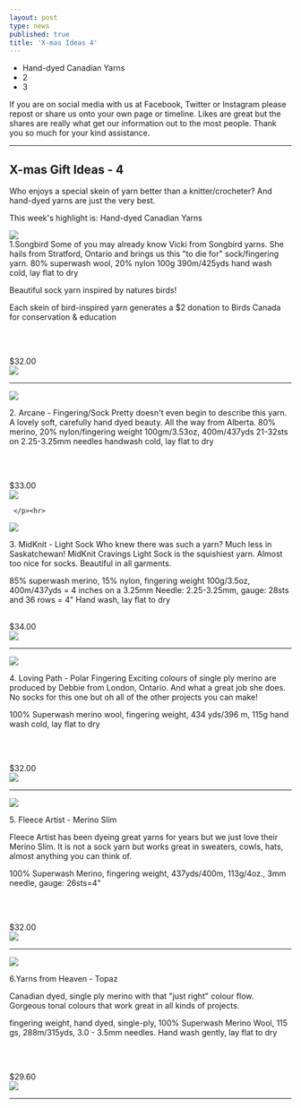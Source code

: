 ```yaml
---
layout: post
type: news
published: true
title: 'X-mas Ideas 4'
---
```


- Hand-dyed Canadian Yarns
- 2
- 3

If you are on social media with us at Facebook, Twitter or Instagram please repost or share us onto your own page or timeline. Likes are great but the shares are really what get our information out to the most people. Thank you so much for your kind assistance.
<hr />

<h2>X-mas Gift Ideas - 4</h2>

Who enjoys a special skein of yarn better than a knitter/crocheter? And hand-dyed yarns are just the very best.

This week's highlight is: Hand-dyed Canadian Yarns

<a href="https://www.woolandsilkcoshop.com/products/songbird"><img src="/img/songbird.jpg"></a><br />
1.Songbird Some of you may already know Vicki from Songbird yarns. She hails from Stratford, Ontario and brings us this "to die for" sock/fingering yarn. 80% superwash wool, 20% nylon 100g 390m/425yds hand wash cold, lay flat to dry

Beautiful sock yarn inspired by natures birds!

Each skein of bird-inspired yarn generates a $2 donation to Birds Canada for conservation & education

<br /><br />

$32.00<br />
<a href="https://www.woolandsilkcoshop.com/products/songbird"><img src="/img/songbird_btn.png"></a><br />
	 </p><hr />

<a href="https://www.woolandsilkcoshop.com/products/80-20-merino-nylon-fingering"><img src="/img/arcane.jpg"></a><br />
<p>2. Arcane - Fingering/Sock Pretty doesn't even begin to describe this yarn. A lovely soft, carefully hand dyed beauty. All the way from Alberta. 80% merino, 20% nylon/fingering weight 100gm/3.53oz, 400m/437yds 21-32sts on 2.25-3.25mm needles handwash cold, lay flat to dry

<br /><br />

$33.00<br />
<a href="https://www.woolandsilkcoshop.com/products/80-20-merino-nylon-fingering"><img src="/img/arcane_button.png"></a><br />

	 </p><hr>

<a href="https://www.woolandsilkcoshop.com/products/sweet-sock)"><img src="/img/midknit.jpg"></a><br />
<p>3. MidKnit - Light Sock Who knew there was such a yarn? Much less in Saskatchewan! MidKnit Cravings Light Sock is the squishiest yarn. Almost too nice for socks. Beautiful in all garments.

85% superwash merino, 15% nylon, fingering weight 100g/3.5oz, 400m/437yds = 4 inches on a 3.25mm Needle: 2.25-3.25mm, gauge: 28sts and 36 rows = 4" Hand wash, lay flat to dry
<br /><br />

$34.00<br />
<a href="https://www.woolandsilkcoshop.com/products/sweet-sock"><img src="/img/midknit_btn.png"></a><br />
	 </p><hr>
<a href="https://www.woolandsilkcoshop.com/products/polar-fingering"><img src="/img/polar.jpg"></a><br />
<p>4. Loving Path - Polar Fingering Exciting colours of single ply merino are produced by Debbie from London, Ontario. And what a great job she does. No socks for this one but oh all of the other projects you can make!

100% Superwash merino wool, fingering weight, 434 yds/396 m, 115g hand wash cold, lay flat to dry

<br /><br />

$32.00<br />
<a href="https://www.woolandsilkcoshop.com/products/polar-fingering"><img src="/img/polar_btn.png"></a><br />
 </p><hr>
<a href="https://www.woolandsilkcoshop.com/products/merino-slim"><img src="/img/fleece.jpg"></a><br />
		
<p>5. Fleece Artist - Merino Slim

Fleece Artist has been dyeing great yarns for years but we just love their Merino Slim. It is not a sock yarn but works great in sweaters, cowls, hats, almost anything you can think of.

100% Superwash Merino, fingering weight, 437yds/400m, 113g/4oz., 3mm needle, gauge: 26sts=4"

<br /><br />

$32.00<br />
<a href="https://www.woolandsilkcoshop.com/products/merino-slim"><img src="/img/fleece_btn.png"></a><br />
</p><hr>
<a href="https://www.woolandsilkcoshop.com/products/topaz"><img src="/img/topaz.jpg"></a><br />
	 
<p>	6.Yarns from Heaven - Topaz

Canadian dyed, single ply merino with that "just right" colour flow. Gorgeous tonal colours that work great in all kinds of projects.

fingering weight, hand dyed, single-ply, 100% Superwash Merino Wool, 115 gs, 288m/315yds, 3.0 - 3.5mm needles. Hand wash gently, lay flat to dry

<br /><br />

$29.60<br />
<a href="https://www.woolandsilkcoshop.com/products/topaz"><img src="/img/topaz_btn.png"></a><br />
	 </p><hr>
